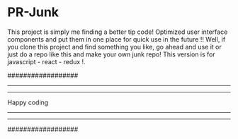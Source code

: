 # PR-Junk
This project is simply me finding a better tip code! Optimized user interface components and put them in one place for quick use in the future !! 
Well, if you clone this project and find something you like, go ahead and use it or just do a repo like this and make your own junk repo! This version is for javascript - react - redux !. 

##################
******************
   ************
   
   Happy coding

   ************
******************
##################

